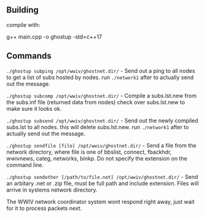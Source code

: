 ## Building

compile with:

g++ main.cpp -o ghostup -std=c++17


## Commands

`./ghostup subping /opt/wwiv/ghostnet.dir/` - Send out a ping to all nodes to get a list of subs hosted by nodes. run `./network1` after to actually send out the message.

`./ghostup subcomp /opt/wwiv/ghostnet.dir/` - Compile a subs.lst.new from the subs.inf file (returned data from nodes) check over subs.lst.new to make sure it looks ok.

`./ghostup subsend /opt/wwiv/ghostnet.dir/` - Send out the newly compiled subs.lst to all nodes. this will delete subs.lst.new. run `./network1` after to actually send out the message.

`./ghostup sendfile [file] /opt/wwiv/ghostnet.dir/` - Send a file from the network directory, where file is one of bbslist, connect, fbackhdr, wwivnews, categ, networks, binkp. Do not specify the extension on the command line.

`./ghostup sendother [/path/to/file.net] /opt/wwiv/ghostnet.dir/` - Send an arbitary .net or .zip file, must be full path and include extension. Files will arrive in systems network directory.

The WWIV network coordinator system wont respond right away, just wait for it to process packets next.
